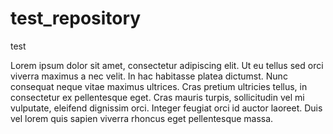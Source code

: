 # test_repository
test

Lorem ipsum dolor sit amet, consectetur adipiscing elit. Ut eu tellus sed orci viverra maximus a nec velit. In hac habitasse platea dictumst. Nunc consequat neque vitae maximus ultrices. Cras pretium ultricies tellus, in consectetur ex pellentesque eget. Cras mauris turpis, sollicitudin vel mi vulputate, eleifend dignissim orci. Integer feugiat orci id auctor laoreet. Duis vel lorem quis sapien viverra rhoncus eget pellentesque massa. 
